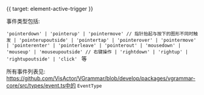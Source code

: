 {{ target: element-active-trigger }}

<!-- ElementActiveSpec -->

事件类型包括:

`'pointerdown'
  | 'pointerup'
  | 'pointermove'
  // 指针抬起与按下的图形不同时触发
  | 'pointerupoutside'
  | 'pointertap'
  | 'pointerover'
  | 'pointermove'
  | 'pointerenter'
  | 'pointerleave'
  | 'pointerout'
  | 'mousedown'
  | 'mouseup'
  | 'mouseupoutside'
  // 右键操作
  | 'rightdown'
  | 'rightup'
  | 'rightupoutside'
  | 'click'
`
等

所有事件列表见: https://github.com/VisActor/VGrammar/blob/develop/packages/vgrammar-core/src/types/event.ts中的 `EventType`
